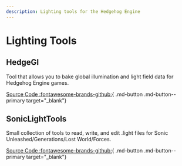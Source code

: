 ```yaml
---
description: Lighting tools for the Hedgehog Engine
---
```

# Lighting Tools

## HedgeGI
Tool that allows you to bake global illumination and light field data for Hedgehog Engine games.

[Source Code :fontawesome-brands-github:](https://github.com/blueskythlikesclouds/HedgeGI){ .md-button .md-button--primary target="_blank"}

## SonicLightTools
Small collection of tools to read, write, and edit .light files for Sonic Unleashed/Generations/Lost World/Forces.

[Source Code :fontawesome-brands-github:](https://github.com/SWS90/SonicLightTools){ .md-button .md-button--primary target="_blank"}
